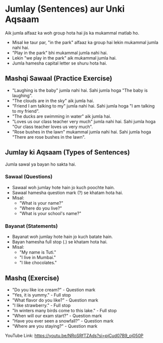 # Jumlay (Sentences) aur Unki Aqsaam

Aik jumla alfaaz ka woh group hota hai jis ka mukammal matlab ho.

*   Misal ke taur par, "in the park" alfaaz ka group hai lekin mukammal jumla nahi hai.
*   "Play in the park" bhi mukammal jumla nahi hai.
*   Lekin "we play in the park" aik mukammal jumla hai.
*   Jumla hamesha capital letter se shuru hota hai.

## Mashqi Sawaal (Practice Exercise)

*   "Laughing is the baby" jumla nahi hai. Sahi jumla hoga "The baby is laughing".
*   "The clouds are in the sky" aik jumla hai.
*   "Friend I am talking to my" jumla nahi hai. Sahi jumla hoga "I am talking to my friend".
*   "The ducks are swimming in water" aik jumla hai.
*   "Loves us our class teacher very much" jumla nahi hai. Sahi jumla hoga "Our class teacher loves us very much".
*   "Rose bushes in the lawn" mukammal jumla nahi hai. Sahi jumla hoga "There are rose bushes in the lawn".

## Jumlay ki Aqsaam (Types of Sentences)

Jumla sawal ya bayan ho sakta hai.

### Sawaal (Questions)

*   Sawaal woh jumlay hote hain jo kuch poochte hain.
*   Sawaal hamesha question mark (?) se khatam hota hai.
*   Misal:
    *   "What is your name?"
    *   "Where do you live?"
    *   "What is your school's name?"

### Bayanat (Statements)

*   Bayanat woh jumlay hote hain jo kuch batate hain.
*   Bayan hamesha full stop (.) se khatam hota hai.
*   Misal:
    *   "My name is Tuti."
    *   "I live in Mumbai."
    *   "I like chocolates."

## Mashq (Exercise)

*   "Do you like ice cream?" - Question mark
*   "Yes, it is yummy." - Full stop
*   "What flavor do you like?" - Question mark
*   "I like strawberry." - Full stop
*   "In winters many birds come to this lake." - Full stop
*   "When will our exam start?" - Question mark
*   "Have you ever seen a snowfall?" - Question mark
*   "Where are you staying?" - Question mark

YouTube Link: https://youtu.be/NRoSRfTZAds?si=pjCud07B9_oj050P